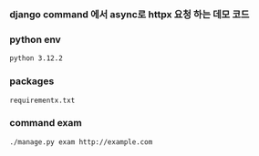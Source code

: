 ### django command 에서 async로 httpx 요청 하는 데모 코드

### python env
```angular2html
python 3.12.2
```

### packages
```angular2html
requirementx.txt
```

### command exam
```angular2html
./manage.py exam http://example.com
```
